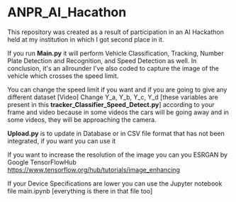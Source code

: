 # ANPR_AI_Hacathon 

This repository was created as a result of participation in an AI Hackathon held at my institution in which I got second place in it.

If you run **Main.py** it will perform Vehicle Classification, Tracking, Number Plate Detection and Recognition, and Speed Detection as well. In conclusion, it's an allrounder
I've also coded to capture the image of the vehicle which crosses the speed limit.

You can change the speed limit if you want and if you are going to give any different dataset [Video] Change Y_a, Y_b, Y_c, Y_d [these variables are present in this **tracker_Classifier_Speed_Detect.py**] according to your frame and video because in some videos the cars will be going away and in some videos, they will be approaching the camera.

**Upload.py** is to update in Database or in CSV file format that has not been integrated, if you want you can use it

If you want to increase the resolution of the image you can you ESRGAN by Google TensorFlowHub https://www.tensorflow.org/hub/tutorials/image_enhancing

If your Device Specifications are lower you can use the Jupyter notebook file main.ipynb [everything is there in that file too]

